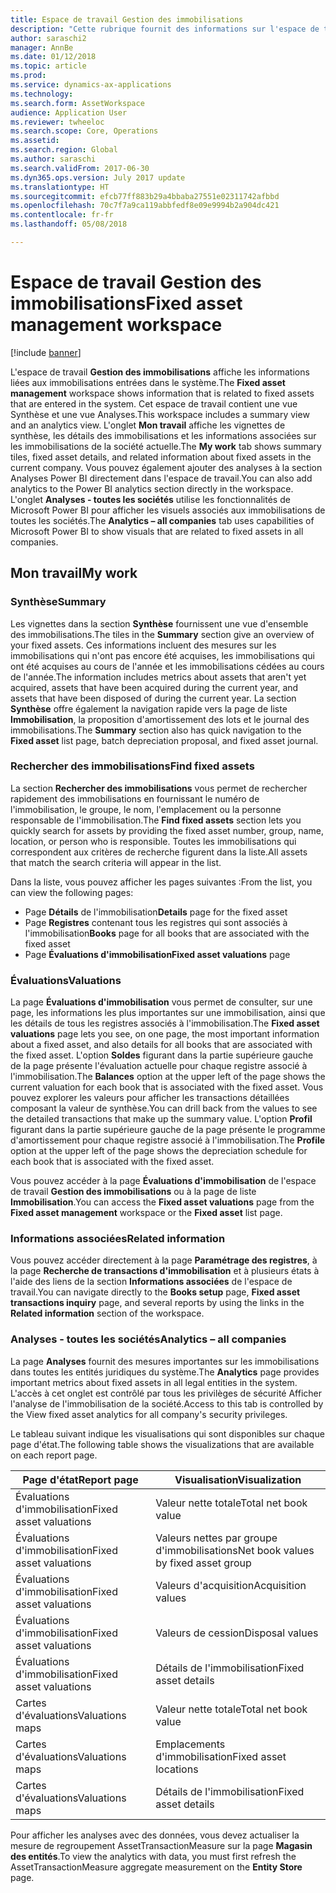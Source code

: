 ```yaml
---
title: Espace de travail Gestion des immobilisations
description: "Cette rubrique fournit des informations sur l'espace de travail Gestion des immobilisations. Cet espace de travail affiche les informations liées aux immobilisations entrées dans le système. Il inclut une vue Synthèse et une vue Analyses."
author: saraschi2
manager: AnnBe
ms.date: 01/12/2018
ms.topic: article
ms.prod: 
ms.service: dynamics-ax-applications
ms.technology: 
ms.search.form: AssetWorkspace
audience: Application User
ms.reviewer: twheeloc
ms.search.scope: Core, Operations
ms.assetid: 
ms.search.region: Global
ms.author: saraschi
ms.search.validFrom: 2017-06-30
ms.dyn365.ops.version: July 2017 update
ms.translationtype: HT
ms.sourcegitcommit: efcb77ff883b29a4bbaba27551e02311742afbbd
ms.openlocfilehash: 70c7f7a9ca119abbfedf8e09e9994b2a904dc421
ms.contentlocale: fr-fr
ms.lasthandoff: 05/08/2018

---
```


# <a name="fixed-asset-management-workspace"></a><span data-ttu-id="1ecad-105">Espace de travail Gestion des immobilisations</span><span class="sxs-lookup"><span data-stu-id="1ecad-105">Fixed asset management workspace</span></span>

[!include [banner](../includes/banner.md)]

<span data-ttu-id="1ecad-106">L'espace de travail **Gestion des immobilisations** affiche les informations liées aux immobilisations entrées dans le système.</span><span class="sxs-lookup"><span data-stu-id="1ecad-106">The **Fixed asset management** workspace shows information that is related to fixed assets that are entered in the system.</span></span> <span data-ttu-id="1ecad-107">Cet espace de travail contient une vue Synthèse et une vue Analyses.</span><span class="sxs-lookup"><span data-stu-id="1ecad-107">This workspace includes a summary view and an analytics view.</span></span> <span data-ttu-id="1ecad-108">L'onglet **Mon travail** affiche les vignettes de synthèse, les détails des immobilisations et les informations associées sur les immobilisations de la société actuelle.</span><span class="sxs-lookup"><span data-stu-id="1ecad-108">The **My work** tab shows summary tiles, fixed asset details, and related information about fixed assets in the current company.</span></span> <span data-ttu-id="1ecad-109">Vous pouvez également ajouter des analyses à la section Analyses Power BI directement dans l'espace de travail.</span><span class="sxs-lookup"><span data-stu-id="1ecad-109">You can also add analytics to the Power BI analytics section directly in the workspace.</span></span> <span data-ttu-id="1ecad-110">L'onglet **Analyses - toutes les sociétés** utilise les fonctionnalités de Microsoft Power BI pour afficher les visuels associés aux immobilisations de toutes les sociétés.</span><span class="sxs-lookup"><span data-stu-id="1ecad-110">The **Analytics – all companies** tab uses capabilities of Microsoft Power BI to show visuals that are related to fixed assets in all companies.</span></span>

## <a name="my-work"></a><span data-ttu-id="1ecad-111">Mon travail</span><span class="sxs-lookup"><span data-stu-id="1ecad-111">My work</span></span>

### <a name="summary"></a><span data-ttu-id="1ecad-112">Synthèse</span><span class="sxs-lookup"><span data-stu-id="1ecad-112">Summary</span></span>

<span data-ttu-id="1ecad-113">Les vignettes dans la section **Synthèse** fournissent une vue d'ensemble des immobilisations.</span><span class="sxs-lookup"><span data-stu-id="1ecad-113">The tiles in the **Summary** section give an overview of your fixed assets.</span></span> <span data-ttu-id="1ecad-114">Ces informations incluent des mesures sur les immobilisations qui n'ont pas encore été acquises, les immobilisations qui ont été acquises au cours de l'année et les immobilisations cédées au cours de l'année.</span><span class="sxs-lookup"><span data-stu-id="1ecad-114">The information includes metrics about assets that aren't yet acquired, assets that have been acquired during the current year, and assets that have been disposed of during the current year.</span></span> <span data-ttu-id="1ecad-115">La section **Synthèse** offre également la navigation rapide vers la page de liste **Immobilisation**, la proposition d'amortissement des lots et le journal des immobilisations.</span><span class="sxs-lookup"><span data-stu-id="1ecad-115">The **Summary** section also has quick navigation to the **Fixed asset** list page, batch depreciation proposal, and fixed asset journal.</span></span>

### <a name="find-fixed-assets"></a><span data-ttu-id="1ecad-116">Rechercher des immobilisations</span><span class="sxs-lookup"><span data-stu-id="1ecad-116">Find fixed assets</span></span>

<span data-ttu-id="1ecad-117">La section **Rechercher des immobilisations** vous permet de rechercher rapidement des immobilisations en fournissant le numéro de l'immobilisation, le groupe, le nom, l'emplacement ou la personne responsable de l'immobilisation.</span><span class="sxs-lookup"><span data-stu-id="1ecad-117">The **Find fixed assets** section lets you quickly search for assets by providing the fixed asset number, group, name, location, or person who is responsible.</span></span> <span data-ttu-id="1ecad-118">Toutes les immobilisations qui correspondent aux critères de recherche figurent dans la liste.</span><span class="sxs-lookup"><span data-stu-id="1ecad-118">All assets that match the search criteria will appear in the list.</span></span>

<span data-ttu-id="1ecad-119">Dans la liste, vous pouvez afficher les pages suivantes :</span><span class="sxs-lookup"><span data-stu-id="1ecad-119">From the list, you can view the following pages:</span></span>

 - <span data-ttu-id="1ecad-120">Page **Détails** de l'immobilisation</span><span class="sxs-lookup"><span data-stu-id="1ecad-120">**Details** page for the fixed asset</span></span>
 - <span data-ttu-id="1ecad-121">Page **Registres** contenant tous les registres qui sont associés à l'immobilisation</span><span class="sxs-lookup"><span data-stu-id="1ecad-121">**Books** page for all books that are associated with the fixed asset</span></span>
 - <span data-ttu-id="1ecad-122">Page **Évaluations d'immobilisation**</span><span class="sxs-lookup"><span data-stu-id="1ecad-122">**Fixed asset valuations** page</span></span>

### <a name="valuations"></a><span data-ttu-id="1ecad-123">Évaluations</span><span class="sxs-lookup"><span data-stu-id="1ecad-123">Valuations</span></span>

<span data-ttu-id="1ecad-124">La page **Évaluations d'immobilisation** vous permet de consulter, sur une page, les informations les plus importantes sur une immobilisation, ainsi que les détails de tous les registres associés à l'immobilisation.</span><span class="sxs-lookup"><span data-stu-id="1ecad-124">The **Fixed asset valuations** page lets you see, on one page, the most important information about a fixed asset, and also details for all books that are associated with the fixed asset.</span></span> <span data-ttu-id="1ecad-125">L'option **Soldes** figurant dans la partie supérieure gauche de la page présente l'évaluation actuelle pour chaque registre associé à l'immobilisation.</span><span class="sxs-lookup"><span data-stu-id="1ecad-125">The **Balances** option at the upper left of the page shows the current valuation for each book that is associated with the fixed asset.</span></span> <span data-ttu-id="1ecad-126">Vous pouvez explorer les valeurs pour afficher les transactions détaillées composant la valeur de synthèse.</span><span class="sxs-lookup"><span data-stu-id="1ecad-126">You can drill back from the values to see the detailed transactions that make up the summary value.</span></span> <span data-ttu-id="1ecad-127">L'option **Profil** figurant dans la partie supérieure gauche de la page présente le programme d'amortissement pour chaque registre associé à l'immobilisation.</span><span class="sxs-lookup"><span data-stu-id="1ecad-127">The **Profile** option at the upper left of the page shows the depreciation schedule for each book that is associated with the fixed asset.</span></span>

<span data-ttu-id="1ecad-128">Vous pouvez accéder à la page **Évaluations d'immobilisation** de l'espace de travail **Gestion des immobilisations** ou à la page de liste **Immobilisation**.</span><span class="sxs-lookup"><span data-stu-id="1ecad-128">You can access the **Fixed asset valuations** page from the **Fixed asset management** workspace or the **Fixed asset** list page.</span></span>

### <a name="related-information"></a><span data-ttu-id="1ecad-129">Informations associées</span><span class="sxs-lookup"><span data-stu-id="1ecad-129">Related information</span></span>

<span data-ttu-id="1ecad-130">Vous pouvez accéder directement à la page **Paramétrage des registres**, à la page **Recherche de transactions d'immobilisation** et à plusieurs états à l'aide des liens de la section **Informations associées** de l'espace de travail.</span><span class="sxs-lookup"><span data-stu-id="1ecad-130">You can navigate directly to the **Books setup** page, **Fixed asset transactions inquiry** page, and several reports by using the links in the **Related information** section of the workspace.</span></span>

### <a name="analytics--all-companies"></a><span data-ttu-id="1ecad-131">Analyses - toutes les sociétés</span><span class="sxs-lookup"><span data-stu-id="1ecad-131">Analytics – all companies</span></span>

<span data-ttu-id="1ecad-132">La page **Analyses** fournit des mesures importantes sur les immobilisations dans toutes les entités juridiques du système.</span><span class="sxs-lookup"><span data-stu-id="1ecad-132">The **Analytics** page provides important metrics about fixed assets in all legal entities in the system.</span></span> <span data-ttu-id="1ecad-133">L'accès à cet onglet est contrôlé par tous les privilèges de sécurité Afficher l'analyse de l'immobilisation de la société.</span><span class="sxs-lookup"><span data-stu-id="1ecad-133">Access to this tab is controlled by the View fixed asset analytics for all company's security privileges.</span></span>

<span data-ttu-id="1ecad-134">Le tableau suivant indique les visualisations qui sont disponibles sur chaque page d'état.</span><span class="sxs-lookup"><span data-stu-id="1ecad-134">The following table shows the visualizations that are available on each report page.</span></span>

| <span data-ttu-id="1ecad-135">Page d'état</span><span class="sxs-lookup"><span data-stu-id="1ecad-135">Report page</span></span>            | <span data-ttu-id="1ecad-136">Visualisation</span><span class="sxs-lookup"><span data-stu-id="1ecad-136">Visualization</span></span>        |
|------------------------|----------------------|
| <span data-ttu-id="1ecad-137">Évaluations d'immobilisation</span><span class="sxs-lookup"><span data-stu-id="1ecad-137">Fixed asset valuations</span></span> | <span data-ttu-id="1ecad-138">Valeur nette totale</span><span class="sxs-lookup"><span data-stu-id="1ecad-138">Total net book value</span></span> |
| <span data-ttu-id="1ecad-139">Évaluations d'immobilisation</span><span class="sxs-lookup"><span data-stu-id="1ecad-139">Fixed asset valuations</span></span> | <span data-ttu-id="1ecad-140">Valeurs nettes par groupe d'immobilisations</span><span class="sxs-lookup"><span data-stu-id="1ecad-140">Net book values by fixed asset group</span></span> |
| <span data-ttu-id="1ecad-141">Évaluations d'immobilisation</span><span class="sxs-lookup"><span data-stu-id="1ecad-141">Fixed asset valuations</span></span> | <span data-ttu-id="1ecad-142">Valeurs d'acquisition</span><span class="sxs-lookup"><span data-stu-id="1ecad-142">Acquisition values</span></span> |
| <span data-ttu-id="1ecad-143">Évaluations d'immobilisation</span><span class="sxs-lookup"><span data-stu-id="1ecad-143">Fixed asset valuations</span></span> | <span data-ttu-id="1ecad-144">Valeurs de cession</span><span class="sxs-lookup"><span data-stu-id="1ecad-144">Disposal values</span></span> |
| <span data-ttu-id="1ecad-145">Évaluations d'immobilisation</span><span class="sxs-lookup"><span data-stu-id="1ecad-145">Fixed asset valuations</span></span> | <span data-ttu-id="1ecad-146">Détails de l'immobilisation</span><span class="sxs-lookup"><span data-stu-id="1ecad-146">Fixed asset details</span></span> |
| <span data-ttu-id="1ecad-147">Cartes d'évaluations</span><span class="sxs-lookup"><span data-stu-id="1ecad-147">Valuations maps</span></span>        | <span data-ttu-id="1ecad-148">Valeur nette totale</span><span class="sxs-lookup"><span data-stu-id="1ecad-148">Total net book value</span></span> |
| <span data-ttu-id="1ecad-149">Cartes d'évaluations</span><span class="sxs-lookup"><span data-stu-id="1ecad-149">Valuations maps</span></span>        | <span data-ttu-id="1ecad-150">Emplacements d'immobilisation</span><span class="sxs-lookup"><span data-stu-id="1ecad-150">Fixed asset locations</span></span> |
| <span data-ttu-id="1ecad-151">Cartes d'évaluations</span><span class="sxs-lookup"><span data-stu-id="1ecad-151">Valuations maps</span></span>        | <span data-ttu-id="1ecad-152">Détails de l'immobilisation</span><span class="sxs-lookup"><span data-stu-id="1ecad-152">Fixed asset details</span></span> |

<span data-ttu-id="1ecad-153">Pour afficher les analyses avec des données, vous devez actualiser la mesure de regroupement AssetTransactionMeasure sur la page **Magasin des entités**.</span><span class="sxs-lookup"><span data-stu-id="1ecad-153">To view the analytics with data, you must first refresh the AssetTransactionMeasure aggregate measurement on the **Entity Store** page.</span></span>

